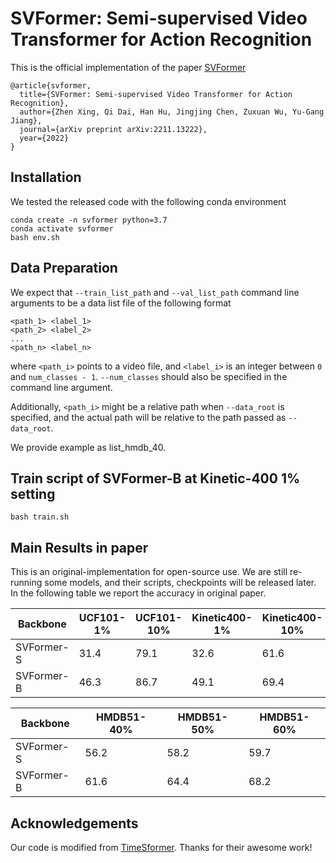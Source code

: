 # SVFormer: Semi-supervised Video Transformer for Action Recognition

This is the official implementation of the paper [SVFormer](https://arxiv.org/abs/2211.13222)

```
@article{svformer,
  title={SVFormer: Semi-supervised Video Transformer for Action Recognition},
  author={Zhen Xing, Qi Dai, Han Hu, Jingjing Chen, Zuxuan Wu, Yu-Gang Jiang},
  journal={arXiv preprint arXiv:2211.13222},
  year={2022}
}
```



## Installation

We tested the released code with the following conda environment

```
conda create -n svformer python=3.7
conda activate svformer
bash env.sh
```

## Data Preparation

We expect that `--train_list_path` and `--val_list_path` command line arguments to be a data list file of the following format
```
<path_1> <label_1>
<path_2> <label_2>
...
<path_n> <label_n>
```
where `<path_i>` points to a video file, and `<label_i>` is an integer between `0` and `num_classes - 1`.
`--num_classes` should also be specified in the command line argument.

Additionally, `<path_i>` might be a relative path when `--data_root` is specified, and the actual path will be
relative to the path passed as `--data_root`.

We provide example as list_hmdb_40.



## Train script of SVFormer-B at Kinetic-400 1% setting

```
bash train.sh
```

## Main Results in paper 

This is an original-implementation for open-source use.
We are still re-running some models, and their scripts, checkpoints  will be released later.
In the following table we report the accuracy in original paper.

| Backbone   | UCF101-1% | UCF101-10% | Kinetic400-1% | Kinetic400-10% | 
| - | - |  - | - | - | 
| SVFormer-S | 31.4 | 79.1 | 32.6 | 61.6
| SVFormer-B | 46.3 | 86.7 | 49.1 | 69.4 


| Backbone   | HMDB51-40% | HMDB51-50% | HMDB51-60%|
| - | - |  - | - | 
| SVFormer-S | 56.2 | 58.2 | 59.7
| SVFormer-B | 61.6 | 64.4 | 68.2


## Acknowledgements

Our code is modified from [TimeSformer](https://github.com/facebookresearch/TimeSformer). Thanks for their awesome work!
